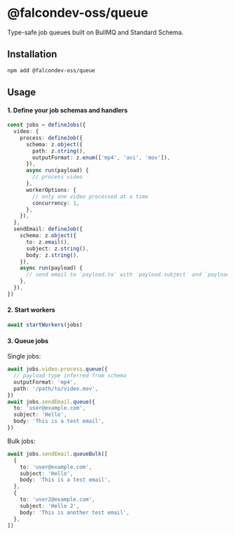 # @falcondev-oss/queue

Type-safe job queues built on BullMQ and Standard Schema.

## Installation

```bash
npm add @falcondev-oss/queue
```

## Usage

#### 1. Define your job schemas and handlers

```ts
const jobs = defineJobs({
  video: {
    process: defineJob({
      schema: z.object({
        path: z.string(),
        outputFormat: z.enum(['mp4', 'avi', 'mov']),
      }),
      async run(payload) {
        // process video
      },
      workerOptions: {
        // only one video processed at a time
        concurrency: 1,
      },
    }),
  },
  sendEmail: defineJob({
    schema: z.object({
      to: z.email(),
      subject: z.string(),
      body: z.string(),
    }),
    async run(payload) {
      // send email to `payload.to` with `payload.subject` and `payload.body`
    },
  }),
})
```

#### 2. Start workers

```ts
await startWorkers(jobs)
```

#### 3. Queue jobs

Single jobs:

```ts
await jobs.video.process.queue({
  // payload type inferred from schema
  outputFormat: 'mp4',
  path: '/path/to/video.mov',
})
await jobs.sendEmail.queue({
  to: 'user@example.com',
  subject: 'Hello',
  body: 'This is a test email',
})
```

Bulk jobs:

```ts
await jobs.sendEmail.queueBulk([
  {
    to: 'user@example.com',
    subject: 'Hello',
    body: 'This is a test email',
  },
  {
    to: 'user2@example.com',
    subject: 'Hello 2',
    body: 'This is another test email',
  },
])
```

